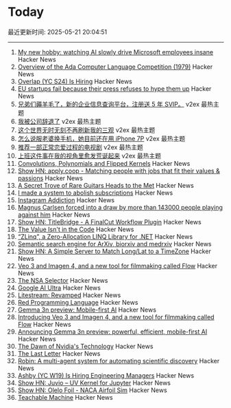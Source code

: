 # Today

最近更新时间: 2025-05-21 20:04:51

--- 
1. [My new hobby: watching AI slowly drive Microsoft employees insane](https://old.reddit.com/r/ExperiencedDevs/comments/1krttqo/my_new_hobby_watching_ai_slowly_drive_microsoft/) Hacker News
2. [Overview of the Ada Computer Language Competition (1979)](https://iment.com/maida/computer/redref/) Hacker News
3. [Overlap (YC S24) Is Hiring](https://www.ycombinator.com/companies/overlap/jobs/Z8IbFjD-product-engineer) Hacker News
4. [EU startups fail because their press refuses to hype them up](https://twitter.com/RnaudBertrand/status/1925029185052917791) Hacker News
5. [兄弟们薅羊毛了，新的企业信息查询平台，注册送 5 年 SVIP。](https://www.v2ex.com/t/1133226) v2ex 最热主题
6. [我被公司辞退了](https://www.v2ex.com/t/1133220) v2ex 最热主题
7. [这个世界无时无刻不再刷新我的三观](https://www.v2ex.com/t/1133186) v2ex 最热主题
8. [怎么说服老婆换手机，她目前还在用 iPhone 7P](https://www.v2ex.com/t/1133184) v2ex 最热主题
9. [推荐一部正常恋爱过程的电视剧](https://www.v2ex.com/t/1133164) v2ex 最热主题
10. [上班这件事在我的视角里愈发荒诞起来](https://www.v2ex.com/t/1133156) v2ex 最热主题
11. [Convolutions, Polynomials and Flipped Kernels](https://eli.thegreenplace.net/2025/convolutions-polynomials-and-flipped-kernels/) Hacker News
12. [Show HN: apply.coop - Matching people with jobs that fit their values & passions](https://apply.coop) Hacker News
13. [A Secret Trove of Rare Guitars Heads to the Met](https://www.newyorker.com/magazine/2025/05/26/a-secret-trove-of-rare-guitars-heads-to-the-met) Hacker News
14. [I made a system to abolish subscriptions](https://www.joinares.com/) Hacker News
15. [Instagram Addiction](https://blog.greg.technology/2025/05/19/on-instagram-addiction.html) Hacker News
16. [Magnus Carlsen forced into a draw by more than 143000 people playing against him](https://apnews.com/article/chess-magnus-carlsen-match-world-freestyle-grandmaster-963a977765fa02d05a14d701666dfcd7) Hacker News
17. [Show HN: TitleBridge - A FinalCut Workflow Plugin](https://bustin.tech/apps/titlebridge/) Hacker News
18. [The Value Isn't in the Code](https://jonayre.uk/blog/2022/10/30/the-real-value-isnt-in-the-code/) Hacker News
19. [“ZLinq”, a Zero-Allocation LINQ Library for .NET](https://neuecc.medium.com/zlinq-a-zero-allocation-linq-library-for-net-1bb0a3e5c749) Hacker News
20. [Semantic search engine for ArXiv, biorxiv and medrxiv](https://arxivxplorer.com/) Hacker News
21. [Show HN: A Simple Server to Match Long/Lat to a TimeZone](https://github.com/LittleGreenViper/LGV_TZ_Lookup) Hacker News
22. [Veo 3 and Imagen 4, and a new tool for filmmaking called Flow](https://blog.google/technology/ai/generative-media-models-io-2025/) Hacker News
23. [The NSA Selector](https://github.com/wenzellabs/the_NSA_selector) Hacker News
24. [Google AI Ultra](https://blog.google/products/google-one/google-ai-ultra/) Hacker News
25. [Litestream: Revamped](https://fly.io/blog/litestream-revamped/) Hacker News
26. [Red Programming Language](https://www.red-lang.org/p/about.html) Hacker News
27. [Gemma 3n preview: Mobile-first AI](https://developers.googleblog.com/en/introducing-gemma-3n/) Hacker News
28. [Introducing Veo 3 and Imagen 4, and a new tool for filmmaking called Flow](https://blog.google/technology/ai/generative-media-models-io-2025/) Hacker News
29. [Announcing Gemma 3n preview: powerful, efficient, mobile-first AI](https://developers.googleblog.com/en/introducing-gemma-3n/) Hacker News
30. [The Dawn of Nvidia's Technology](https://blog.dshr.org/2025/05/the-dawn-of-nvidias-technology.html) Hacker News
31. [The Last Letter](https://aeon.co/essays/how-the-last-letters-of-the-condemned-can-teach-us-how-to-live) Hacker News
32. [Robin: A multi-agent system for automating scientific discovery](https://arxiv.org/abs/2505.13400) Hacker News
33. [Ashby (YC W19) Is Hiring Engineering Managers](https://www.ashbyhq.com/careers?utm_source=hn&ashby_jid=933570bc-a3d6-4fcc-991d-dc399c53a58a) Hacker News
34. [Show HN: Juvio – UV Kernel for Jupyter](https://github.com/OKUA1/juvio) Hacker News
35. [Show HN:  Olelo Foil - NACA Airfoil Sim](https://foil.olelohonua.com/) Hacker News
36. [Teachable Machine](https://teachablemachine.withgoogle.com/) Hacker News
